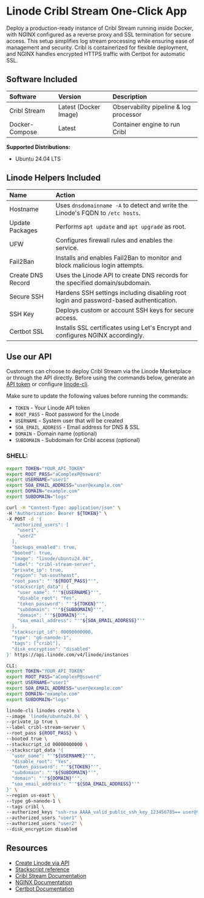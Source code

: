 # Linode Cribl Stream One-Click App

Deploy a production-ready instance of Cribl Stream running inside Docker, with NGINX configured as a reverse proxy and SSL termination for secure access. This setup simplifies log stream processing while ensuring ease of management and security. Cribl is containerized for flexible deployment, and NGINX handles encrypted HTTPS traffic with Certbot for automatic SSL.

## Software Included

| Software     | Version            | Description                                 |
| :----------- | :----------------- | :------------------------------------------ |
| Cribl Stream | Latest (Docker Image) | Observability pipeline & log processor      |
| Docker-Compose       | Latest             | Container engine to run Cribl               |


**Supported Distributions:**
- Ubuntu 24.04 LTS

## Linode Helpers Included

| Name  | Action  |
| :---  | :---    |
| Hostname         | Uses `dnsdomainname -A` to detect and write the Linode's FQDN to `/etc hosts`.                                            |
| Update Packages  | Performs `apt update` and `apt upgrade` as root.                                                                           |
| UFW              | Configures firewall rules and enables the service.                                                                         |
| Fail2Ban         | Installs and enables Fail2Ban to monitor and block malicious login attempts.                                               |
| Create DNS Record| Uses the Linode API to create DNS records for the specified domain/subdomain.                                             |
| Secure SSH       | Hardens SSH settings including disabling root login and password-based authentication.                                    |
| SSH Key          | Deploys custom or account SSH keys for secure access.                                                                      |
| Certbot SSL      | Installs SSL certificates using Let's Encrypt and configures NGINX accordingly.                                            |

## Use our API

Customers can choose to deploy Cribl Stream via the Linode Marketplace or through the API directly. Before using the commands below, generate an [API token](https://www.linode.com/docs/products/tools/linode-api/get-started/#create-an-api-token) or configure [linode-cli](https://www.linode.com/products/cli/).

Make sure to update the following values before running the commands:
- `TOKEN` - Your Linode API token  
- `ROOT_PASS` - Root password for the Linode  
- `USERNAME` - System user that will be created  
- `SOA_EMAIL_ADDRESS` - Email address for DNS & SSL  
- `DOMAIN` - Domain name (optional)  
- `SUBDOMAIN` - Subdomain for Cribl access (optional)

### SHELL:

```bash
export TOKEN="YOUR_API_TOKEN"
export ROOT_PASS="aComplexP@ssword"
export USERNAME="user1"
export SOA_EMAIL_ADDRESS="user@example.com"
export DOMAIN="example.com"
export SUBDOMAIN="logs"

curl -H "Content-Type: application/json" \
-H "Authorization: Bearer ${TOKEN}" \
-X POST -d '{
  "authorized_users": [
    "user1",
    "user2"
  ],
  "backups_enabled": true,
  "booted": true,
  "image": "linode/ubuntu24.04",
  "label": "cribl-stream-server",
  "private_ip": true,
  "region": "us-southeast",
  "root_pass": "'"${ROOT_PASS}"'",
  "stackscript_data": {
    "user_name": "'"${USERNAME}"'",
    "disable_root": "Yes",
    "token_password": "'"${TOKEN}"'",
    "subdomain": "'"${SUBDOMAIN}"'",
    "domain": "'"${DOMAIN}"'",
    "soa_email_address": "'"${SOA_EMAIL_ADDRESS}"'"
  },
  "stackscript_id": 00000000000,
  "type": "g6-nanode-1",
  "tags": ["cribl"],
  "disk_encryption": "disabled"
}' https://api.linode.com/v4/linode/instances

CLI:
export TOKEN="YOUR_API_TOKEN"
export ROOT_PASS="aComplexP@ssword"
export USERNAME="user1"
export SOA_EMAIL_ADDRESS="user@example.com"
export DOMAIN="example.com"
export SUBDOMAIN="logs"

linode-cli linodes create \
--image 'linode/ubuntu24.04' \
--private_ip true \
--label cribl-stream-server \
--root_pass ${ROOT_PASS} \
--booted true \
--stackscript_id 00000000000 \
--stackscript_data '{
  "user_name": "'"${USERNAME}"'",
  "disable_root": "Yes",
  "token_password": "'"${TOKEN}"'",
  "subdomain": "'"${SUBDOMAIN}"'",
  "domain": "'"${DOMAIN}"'",
  "soa_email_address": "'"${SOA_EMAIL_ADDRESS}"'"
}' \
--region us-east \
--type g6-nanode-1 \
--tags cribl \
--authorized_keys "ssh-rsa AAAA_valid_public_ssh_key_123456785== user@their-computer" \
--authorized_users "user1" \
--authorized_users "user2" \
--disk_encryption disabled

```

## Resources
- [Create Linode via API](https://www.linode.com/docs/api/linode-instances/#linode-create)
- [Stackscript reference](https://www.linode.com/docs/guides/writing-scripts-for-use-with-linode-stackscripts-a-tutorial/#user-defined-fields-udfs)
- [Cribl Stream Documentation](https://docs.cribl.io/stream/)
- [NGINX Documentation](https://nginx.org/en/docs/)
- [Certbot Documentation](https://certbot.eff.org/) 